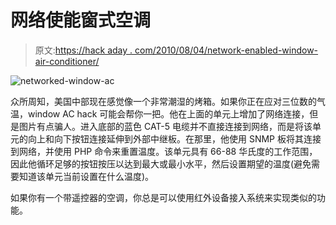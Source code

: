 # 网络使能窗式空调

> 原文:[https://hack aday . com/2010/08/04/network-enabled-window-air-conditioner/](https://hackaday.com/2010/08/04/network-enabled-window-air-conditioner/)

![](../Images/933b25ae85a1da097d8bc632e27996d1.png "networked-window-ac")

众所周知，美国中部现在感觉像一个非常潮湿的烤箱。如果你正在应对三位数的气温，window AC hack 可能会帮你一把。他在上面的单元上增加了网络连接，但是图片有点骗人。进入底部的蓝色 CAT-5 电缆并不直接连接到网络，而是将该单元的向上和向下按钮连接延伸到外部中继板。在那里，他使用 SNMP 板将其连接到网络，并使用 PHP 命令来重置温度。该单元具有 66-88 华氏度的工作范围，因此他循环足够的按钮按压以达到最大或最小水平，然后设置期望的温度(避免需要知道该单元当前设置在什么温度)。

如果你有一个带遥控器的空调，你总是可以使用红外设备接入系统来实现类似的功能。